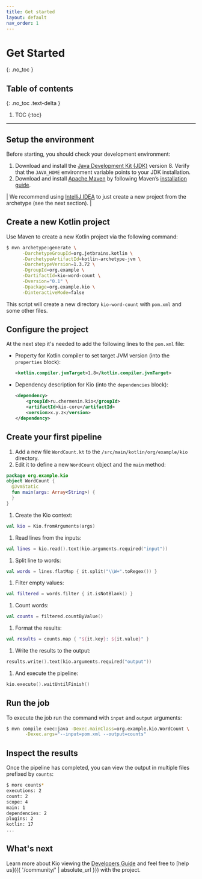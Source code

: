 ```yaml
---
title: Get started
layout: default
nav_order: 1
---
```


# Get Started
{: .no_toc }

## Table of contents
{: .no_toc .text-delta }

1. TOC
{:toc}

---

## Setup the environment

Before starting, you should check your development environment:

1. Download and install the [Java Development Kit (JDK)](https://www.oracle.com/java/technologies/javase/javase-jdk8-downloads.html)
version 8. Verify that the `JAVA_HOME` environment variable points to your JDK installation.
2. Download and install [Apache Maven](https://maven.apache.org/download.cgi) by following Maven’s
[installation guide](https://maven.apache.org/install.html).

| We recommend using [IntelliJ IDEA](https://www.jetbrains.com/idea/download/) to just create a new project from the archetype (see the next section). |

## Create a new Kotlin project

Use Maven to create a new Kotlin project via the following command:

```sh
$ mvn archetype:generate \
      -DarchetypeGroupId=org.jetbrains.kotlin \
      -DarchetypeArtifactId=kotlin-archetype-jvm \
      -DarchetypeVersion=1.3.72 \
      -DgroupId=org.example \
      -DartifactId=kio-word-count \
      -Dversion="0.1" \
      -Dpackage=org.example.kio \
      -DinteractiveMode=false
```

This script will create a new directory `kio-word-count` with `pom.xml` and some other files.

## Configure the project

At the next step it's needed to add the following lines to the `pom.xml` file:

* Property for Kotlin compiler to set target JVM version (into the `properties` block):
  ```xml
  <kotlin.compiler.jvmTarget>1.8</kotlin.compiler.jvmTarget>
  ```

* Dependency description for Kio (into the `dependencies` block):
  ```xml
  <dependency>
      <groupId>ru.chermenin.kio</groupId>
      <artifactId>kio-core</artifactId>
      <version>x.y.z</version>
  </dependency>
  ```

## Create your first pipeline

1. Add a new file `WordCount.kt` to the `/src/main/kotlin/org/example/kio` directory.
1. Edit it to define a new `WordCount` object and the `main` method:
```kotlin
package org.example.kio
object WordCount {
  @JvmStatic
  fun main(args: Array<String>) {
  }
}
```
1. Create the Kio context:
```kotlin
val kio = Kio.fromArguments(args)
```
1. Read lines from the inputs:
```kotlin
val lines = kio.read().text(kio.arguments.required("input"))
```
1. Split line to words:
```kotlin
val words = lines.flatMap { it.split("\\W+".toRegex()) }
```
1. Filter empty values:
```kotlin
val filtered = words.filter { it.isNotBlank() }
```
1. Count words:
```kotlin
val counts = filtered.countByValue()
```
1. Format the results:
```kotlin
val results = counts.map { "${it.key}: ${it.value}" }
```
1. Write the results to the output:
```kotlin
results.write().text(kio.arguments.required("output"))
```
1. And execute the pipeline:
```kotlin
kio.execute().waitUntilFinish()
```

## Run the job

To execute the job run the command with `input` and `output` arguments:
```sh
$ mvn compile exec:java -Dexec.mainClass=org.example.kio.WordCount \
       -Dexec.args="--input=pom.xml --output=counts"
```

## Inspect the results

Once the pipeline has completed, you can view the output in multiple files prefixed by `counts`:
```sh
$ more counts*
executions: 2
count: 2
scope: 4
main: 1
dependencies: 2
plugins: 2
kotlin: 17
...
```

## What's next

Learn more about Kio viewing the [Developers Guide](guide)
and feel free to [help us]({{ '/community/' | absolute_url }}) with the project.
